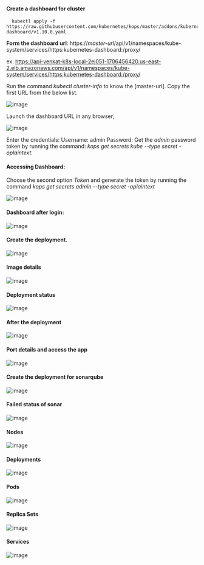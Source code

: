 
#### Create a dashboard for cluster

      kubectl apply -f https://raw.githubusercontent.com/kubernetes/kops/master/addons/kubernetes-dashboard/v1.10.0.yaml
      
   
   **Form the dashboard url**: https://*master-url*/api/v1/namespaces/kube-system/services/https:kubernetes-dashboard:/proxy/
    
   ex: https://api-venkat-k8s-local-2ej051-1706456420.us-east-2.elb.amazonaws.com/api/v1/namespaces/kube-system/services/https:kubernetes-dashboard:/proxy/
   
   Run the command *kubectl cluster-info* to know the [master-url]. Copy the first URL from the below list.
   
   ![image](https://user-images.githubusercontent.com/24622526/48543751-27a54780-e8e8-11e8-91d5-26ee3e137c44.png)


  Launch the dashboard URL in any browser,
  
  ![image](https://user-images.githubusercontent.com/24622526/48543684-0e9c9680-e8e8-11e8-9008-0fd924a99749.png)

  Enter the credentials:
  Username: admin
  Password: Get the *admin* password token by running the command: *kops get secrets kube --type secret -oplaintext*.
    

#### Accessing Dashboard:

Choose the second option *Token* and generate the token by running the command *kops get secrets admin --type secret -oplaintext*

![image](https://user-images.githubusercontent.com/24622526/48541627-0b52dc00-e8e3-11e8-9ebc-4a2f3ca22b69.png)

#### Dashboard after login:

![image](https://user-images.githubusercontent.com/24622526/48541595-f0806780-e8e2-11e8-9447-58ae74fc3139.png)

#### Create the deployment.

![image](https://user-images.githubusercontent.com/24622526/48541837-93d17c80-e8e3-11e8-85ac-8320952e236c.png)

#### Image details

![image](https://user-images.githubusercontent.com/24622526/48541986-fdea2180-e8e3-11e8-863f-f88714b0885c.png)

#### Deployment status

![image](https://user-images.githubusercontent.com/24622526/48541704-3c331100-e8e3-11e8-87b4-0d1338c88711.png)

#### After the deployment

![image](https://user-images.githubusercontent.com/24622526/48541786-73092700-e8e3-11e8-90a2-2bd53e3dc8c1.png)

#### Port details and access the app

![image](https://user-images.githubusercontent.com/24622526/48542510-553cc180-e8e5-11e8-9400-26f9b47da1d7.png)

#### Create the deployment for sonarqube

![image](https://user-images.githubusercontent.com/24622526/48542320-dc3d6a00-e8e4-11e8-9c0c-9a1da53cafe5.png)

#### Failed status of sonar

![image](https://user-images.githubusercontent.com/24622526/48542596-9634d600-e8e5-11e8-9b82-e71dfee3d85f.png)

#### Nodes

![image](https://user-images.githubusercontent.com/24622526/48542806-1fe4a380-e8e6-11e8-89f3-1a8782bcd1e9.png)

#### Deployments

![image](https://user-images.githubusercontent.com/24622526/48542881-4a366100-e8e6-11e8-957f-c7dc38324830.png)


#### Pods

![image](https://user-images.githubusercontent.com/24622526/48542675-cda38280-e8e5-11e8-9301-8b257ddbf688.png)


#### Replica Sets

![image](https://user-images.githubusercontent.com/24622526/48542935-620de500-e8e6-11e8-9cf3-fd527bda2d02.png)


#### Services

![image](https://user-images.githubusercontent.com/24622526/48542975-7ce05980-e8e6-11e8-8b11-888b8f099af6.png)
